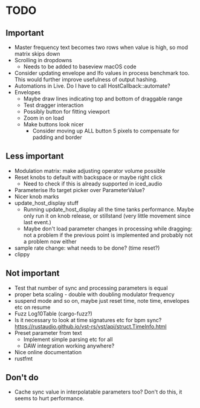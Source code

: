 # TODO

## Important

* Master frequency text becomes two rows when value is high, so mod
  matrix skips down
* Scrolling in dropdowns
  * Needs to be added to baseview macOS code
* Consider updating envelope and lfo values in process benchmark too. This
  would further improve usefulness of output hashing.
* Automations in Live. Do I have to call HostCallback::automate?
* Envelopes
  * Maybe draw lines indicating top and bottom of draggable range
  * Test dragger interaction
  * Possibly button for fitting viewport
  * Zoom in on load
  * Make buttons look nicer
    * Consider moving up ALL button 5 pixels to compensate for padding and
      border

## Less important

* Modulation matrix: make adjusting operator volume possible
* Reset knobs to default with backspace or maybe right click
  * Need to check if this is already supported in iced_audio
* Parameterise lfo target picker over ParameterValue?
* Nicer knob marks
* update_host_display stuff
  * Running update_host_display all the time tanks performance. Maybe only run
    it on knob release, or stillstand (very little movement since last event.)
  * Maybe don't load parameter changes in processing while dragging: not a
    problem if the previous point is implemented and probably not a problem
    now either
* sample rate change: what needs to be done? (time reset?)
* clippy

## Not important

* Test that number of sync and processing parameters is equal
* proper beta scaling - double with doubling modulator frequency
* suspend mode and so on, maybe just reset time, note time, envelopes etc on resume
* Fuzz Log10Table (cargo-fuzz?)
* Is it necessary to look at time signatures etc for bpm sync?
  https://rustaudio.github.io/vst-rs/vst/api/struct.TimeInfo.html
* Preset parameter from text
  * Implement simple parsing etc for all
  * DAW integration working anywhere?
* Nice online documentation
* rustfmt

## Don't do

* Cache sync value in interpolatable parameters too? Don't do this, it seems
  to hurt performance.
